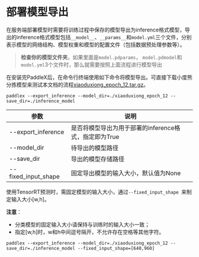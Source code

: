 # 部署模型导出

在服务端部署模型时需要将训练过程中保存的模型导出为inference格式模型，导出的inference格式模型包括`__model__`、`__params__`和`model.yml`三个文件，分别表示模型的网络结构、模型权重和模型的配置文件（包括数据预处理参数等）。

> **检查你的模型文件夹**，如果里面是`model.pdparams`， `model.pdmodel`和`model.yml`3个文件时，那么就需要按照上面流程进行模型导出

在安装完PaddleX后，在命令行终端使用如下命令将模型导出。可直接下载小度熊分拣模型来测试本文档的流程[xiaoduxiong_epoch_12.tar.gz](https://bj.bcebos.com/paddlex/models/xiaoduxiong_epoch_12.tar.gz)。

```
paddlex --export_inference --model_dir=./xiaoduxiong_epoch_12 --save_dir=./inference_model
```

| 参数 | 说明 |
| ---- | ---- |
| --export_inference | 是否将模型导出为用于部署的inference格式，指定即为True |
| --model_dir | 待导出的模型路径 |
| --save_dir | 导出的模型存储路径 |
| --fixed_input_shape | 固定导出模型的输入大小，默认值为None |


使用TensorRT预测时，需固定模型的输入大小，通过`--fixed_input_shape `来制定输入大小[w,h]。

**注意**：
- 分类模型的固定输入大小请保持与训练时的输入大小一致；
- 指定[w,h]时，w和h中间逗号隔开，不允许存在空格等其他字符。

```
paddlex --export_inference --model_dir=./xiaoduxiong_epoch_12 --save_dir=./inference_model --fixed_input_shape=[640,960]
```
